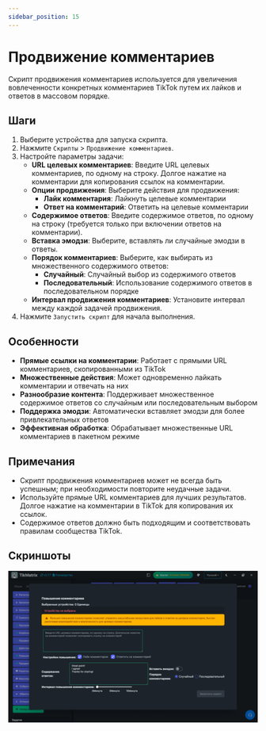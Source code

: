 ```yaml
---
sidebar_position: 15
---
```


# Продвижение комментариев

Скрипт продвижения комментариев используется для увеличения вовлеченности конкретных комментариев TikTok путем их лайков и ответов в массовом порядке.

## Шаги

1. Выберите устройства для запуска скрипта.
2. Нажмите `Скрипты` > `Продвижение комментариев`.
3. Настройте параметры задачи:
    - **URL целевых комментариев**: Введите URL целевых комментариев, по одному на строку. Долгое нажатие на комментарии для копирования ссылок на комментарии.
    - **Опции продвижения**: Выберите действия для продвижения:
        - **Лайк комментария**: Лайкнуть целевые комментарии
        - **Ответ на комментарий**: Ответить на целевые комментарии
    - **Содержимое ответов**: Введите содержимое ответов, по одному на строку (требуется только при включении ответов на комментарии).
    - **Вставка эмодзи**: Выберите, вставлять ли случайные эмодзи в ответы.
    - **Порядок комментариев**: Выберите, как выбирать из множественного содержимого ответов:
        - **Случайный**: Случайный выбор из содержимого ответов
        - **Последовательный**: Использование содержимого ответов в последовательном порядке
    - **Интервал продвижения комментариев**: Установите интервал между каждой задачей продвижения.
4. Нажмите `Запустить скрипт` для начала выполнения.

## Особенности

- **Прямые ссылки на комментарии**: Работает с прямыми URL комментариев, скопированными из TikTok
- **Множественные действия**: Может одновременно лайкать комментарии и отвечать на них
- **Разнообразие контента**: Поддерживает множественное содержимое ответов со случайным или последовательным выбором
- **Поддержка эмодзи**: Автоматически вставляет эмодзи для более привлекательных ответов
- **Эффективная обработка**: Обрабатывает множественные URL комментариев в пакетном режиме

## Примечания

- Скрипт продвижения комментариев может не всегда быть успешным; при необходимости повторите неудачные задачи.
- Используйте прямые URL комментариев для лучших результатов. Долгое нажатие на комментарии в TikTok для копирования их ссылок.
- Содержимое ответов должно быть подходящим и соответствовать правилам сообщества TikTok.

## Скриншоты

![Продвижение комментариев](../img/boost-comments.webp)
